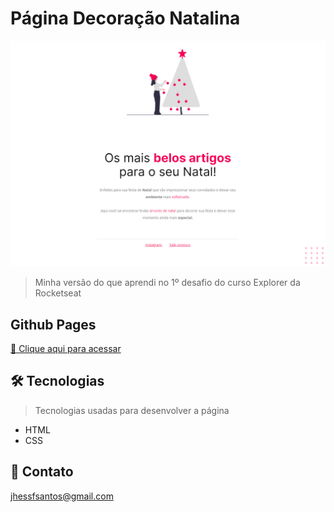 # Página Decoração Natalina

![preview](/.github/preview.png)

> Minha versão do que aprendi no 1º desafio do curso Explorer da Rocketseat

## Github Pages
[🔗 Clique aqui para acessar](https://jhessfrois.github.io/decoracao-natalina/)

## 🛠 Tecnologias
> Tecnologias usadas para desenvolver a página

- HTML
- CSS

## 🖤 Contato

jhessfsantos@gmail.com